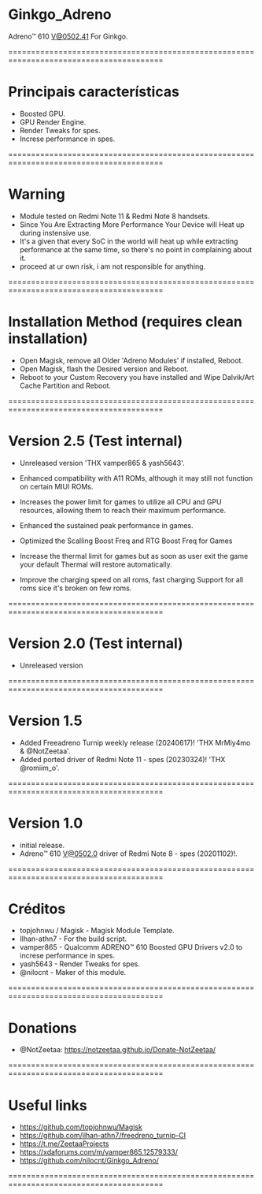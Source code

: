# Ginkgo_Adreno
Adreno™ 610 V@0502.41 For Ginkgo.

========================================================================================

# Principais características

* Boosted GPU.
* GPU Render Engine.
* Render Tweaks for spes.
* Increse performance in spes.
  
========================================================================================

# Warning

* Module tested on Redmi Note 11 & Redmi Note 8 handsets.
* Since You Are Extracting More Performance Your Device will Heat up during instensive use.
* It's a given that every SoC in the world will heat up while extracting performance at the same time, so there's no point in complaining about it.
* proceed at ur own risk, i am not responsible for anything.
  
========================================================================================

# Installation Method (requires clean installation)

* Open Magisk, remove all Older 'Adreno Modules' if installed, Reboot.
* Open Magisk, flash the Desired version and Reboot.
* Reboot to your Custom Recovery you have installed and Wipe Dalvik/Art Cache Partition and Reboot.
  
========================================================================================

# Version 2.5 (Test internal)

* Unreleased version 'THX vamper865 & yash5643'.

* Enhanced compatibility with A11 ROMs, although it may still not function on certain MIUI ROMs.

* Increases the power limit for games to utilize all CPU and GPU resources, allowing them to reach their maximum performance.

* Enhanced the sustained peak performance in games.

* Optimized the Scalling Boost Freq and RTG Boost Freq for Games

* Increase the thermal limit for games but as soon as user exit the game your default Thermal will restore automatically.

* Improve the charging speed on all roms, fast charging Support for all roms sice it's broken on few roms.

========================================================================================

# Version 2.0 (Test internal)

* Unreleased version
  
========================================================================================

# Version 1.5

* Added Freeadreno Turnip weekly release (20240617)! 'THX MrMiy4mo & @NotZeetaa'.
* Added ported driver of Redmi Note 11 - spes (20230324)! 'THX @romiim_o'.
  
========================================================================================

# Version 1.0

* initial release.
* Adreno™ 610 V@0502.0 driver of Redmi Note 8 - spes (20201102)!.
  
========================================================================================
  
# Créditos

* topjohnwu / Magisk - Magisk Module Template.
* Ilhan-athn7 - For the build script.
* vamper865 - Qualcomm ADRENO™ 610 Boosted GPU Drivers v2.0 to increse performance in spes.
* yash5643 - Render Tweaks for spes.
* @nilocnt - Maker of this module.
  
========================================================================================

# Donations

* @NotZeetaa: https://notzeetaa.github.io/Donate-NotZeetaa/
  
========================================================================================

# Useful links

* https://github.com/topjohnwu/Magisk
* https://github.com/ilhan-athn7/freedreno_turnip-CI
* https://t.me/ZeetaaProjects
* https://xdaforums.com/m/vamper865.12579333/
* https://github.com/nilocnt/Ginkgo_Adreno/

========================================================================================

